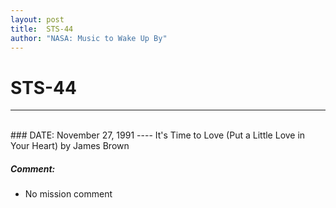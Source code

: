 ```yaml
---
layout: post
title:  STS-44
author: "NASA: Music to Wake Up By"
---
```


# STS-44
----
<br/>
### DATE: November 27, 1991
----
It's Time to Love (Put a Little Love in Your Heart) by James Brown

##### Comment:
* No mission comment
